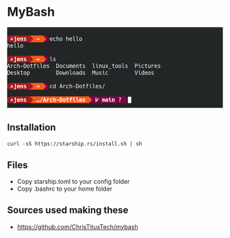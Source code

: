 # MyBash
![Screenshot](https://raw.githubusercontent.com/JensDeLeersnyderPXL/MyBash/main/Screenshots/Terminal_Screenshot.png)
## Installation
```
curl -sS https://starship.rs/install.sh | sh
```
## Files
- Copy starship.toml to your config folder
- Copy .bashrc to your home folder

## Sources used making these
- <https://github.com/ChrisTitusTech/mybash>